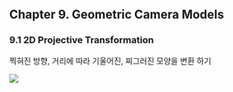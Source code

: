## Chapter 9. Geometric Camera Models

### 9.1 2D Projective Transformation
찍혀진 방향, 거리에 따라 기울어진, 찌그러진 모양을 변환 하기 

![](https://qph.ec.quoracdn.net/main-qimg-7f88e97748213f7a3fb8959afda744ac?convert_to_webp=true)




